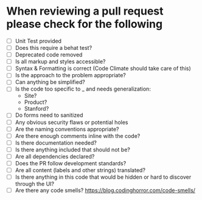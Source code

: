 # When reviewing a pull request please check for the following

- [ ] Unit Test provided
- [ ] Does this require a behat test?
- [ ] Deprecated code removed
- [ ] Is all markup and styles accessible?
- [ ] Syntax & Formatting is correct (Code Climate should take care of this)
- [ ] Is the approach to the problem appropriate?
- [ ] Can anything be simplified?
- [ ] Is the code too specific to _ and needs generalization:
  * Site?
  * Product?
  * Stanford?
- [ ] Do forms need to sanitized
- [ ] Any obvious security flaws or potential holes
- [ ] Are the naming conventions appropriate?
- [ ] Are there enough comments inline with the code?
- [ ] Is there documentation needed?
- [ ] Is there anything included that should not be?
- [ ] Are all dependencies declared?
- [ ] Does the PR follow development standards?
- [ ] Are all content (labels and other strings) translated?
- [ ] Is there anything in this code that would be hidden or hard to discover through the UI?
- [ ] Are there any code smells? https://blog.codinghorror.com/code-smells/
